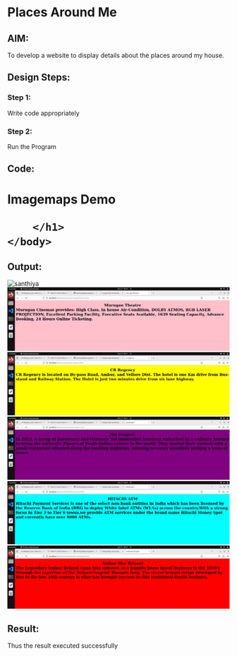 # Places Around Me
## AIM:
To develop a website to display details about the places around my house.

## Design Steps:

### Step 1:
Write code appropriately
### Step 2:
Run the Program
## Code:
<!DOCTYPE html>
<html>
    <head>
        <title>
            Imagemaps Demo
        </title>
    </head>
    <body>
        <h1>
        Imagemaps Demo
            <map name="image_map">
                <area alt="murugantheatre" title="murugantheatre" href="murugantheatre.html" coords="432,61,523,148" shape="rect">
                <area alt="crregency" title="crregency" href="crregency.html" coords="513,135,542,193" shape="rect">
                <area alt="saisangeet" title="saisangeet" href="saisangeet.html" coords="461,164,513,246" shape="rect">
                <area alt="hitachiatm" title="hitachiatm" href="hitachiatm.html" coords="605,199,682,279" shape="rect">
                <area alt="amburstarbriyani" title="amburstarbriyani" href="amburstarbriyani.html" coords="932,124,1030,192" shape="rect">
            </map>

        
        </h1>
    </body>
</html>

## Output:
![santhiya](https://github.com/SanthiyaRajarao/places-around-me/assets/144979216/61a8076f-f9e6-4f35-91eb-367099cb21b1)
![output](./murugantheatre.png)
![output](./CR.png)
![output](./sai.png)
![output](./atm.png)
![output](./briyani.png)

## Result:
Thus the result executed successfully

